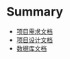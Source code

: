# Summary
* [项目需求文档](requirementDoc.md)
* [项目设计文档](IContest系统设计文档.md)
* [数据库文档](IContest数据库设计文档v1.1.html)
